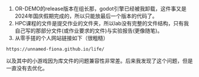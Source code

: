 1. OR-DEMO的release版本在组长那，godot引擎已经被我卸载，这件事又是2024年国庆假期完成的，所以只能放最后一个版本的代码了。          
2. HPC课程的文件是提交作业的文件夹，所以lab没有完整的文件结构，只有我自己写的那部分文件(或作业要求的文件)与实验报告(更像随笔)。      
3. 从零手搓的个人网站链接如下（很粗糙）
```
https://unnamed-fiona.github.io/life/
```
以及其中的小游戏因为库文件的问题兼容性非常差。后来我发现了这个问题，但是一直没有去优化。